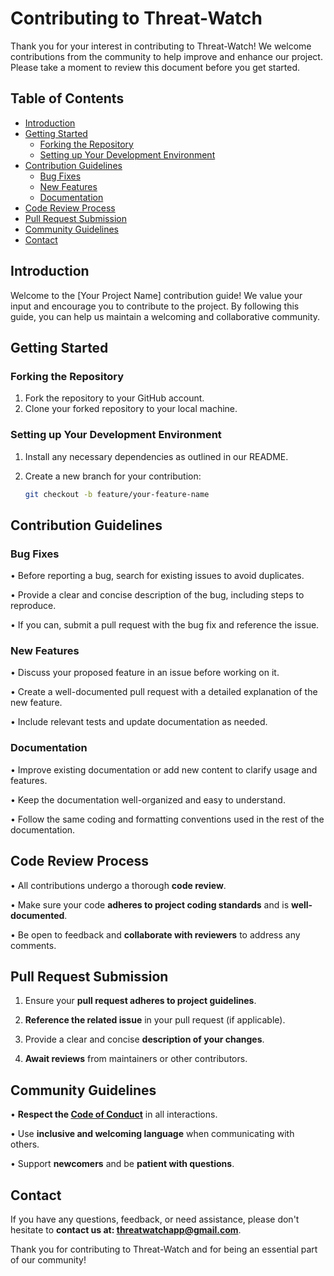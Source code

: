 # Contributing to Threat-Watch 

Thank you for your interest in contributing to Threat-Watch! We welcome contributions from the community to help improve and enhance our project. Please take a moment to review this document before you get started.

## Table of Contents

- [Introduction](#introduction)
- [Getting Started](#getting-started)
  - [Forking the Repository](#forking-the-repository)
  - [Setting up Your Development Environment](#setting-up-your-development-environment)
- [Contribution Guidelines](#contribution-guidelines)
  - [Bug Fixes](#bug-fixes)
  - [New Features](#new-features)
  - [Documentation](#documentation)
- [Code Review Process](#code-review-process)
- [Pull Request Submission](#pull-request-submission)
- [Community Guidelines](#community-guidelines)
- [Contact](#contact)

## Introduction

Welcome to the [Your Project Name] contribution guide! We value your input and encourage you to contribute to the project. By following this guide, you can help us maintain a welcoming and collaborative community.

## Getting Started

### Forking the Repository

1. Fork the repository to your GitHub account.
2. Clone your forked repository to your local machine.

### Setting up Your Development Environment

1. Install any necessary dependencies as outlined in our README.

2. Create a new branch for your contribution:
   ```bash
   git checkout -b feature/your-feature-name

## Contribution Guidelines

### Bug Fixes

• Before reporting a bug, search for existing issues to avoid duplicates.

• Provide a clear and concise description of the bug, including steps to reproduce.

• If you can, submit a pull request with the bug fix and reference the issue.

### New Features

• Discuss your proposed feature in an issue before working on it.

• Create a well-documented pull request with a detailed explanation of the new feature.

• Include relevant tests and update documentation as needed.

### Documentation

• Improve existing documentation or add new content to clarify usage and features.

• Keep the documentation well-organized and easy to understand.

• Follow the same coding and formatting conventions used in the rest of the documentation.

## Code Review Process

• All contributions undergo a thorough **code review**.

• Make sure your code **adheres to project coding standards** and is **well-documented**.

• Be open to feedback and **collaborate with reviewers** to address any comments.

## Pull Request Submission

1. Ensure your **pull request adheres to project guidelines**.

2. **Reference the related issue** in your pull request (if applicable).

3. Provide a clear and concise **description of your changes**.

4. **Await reviews** from maintainers or other contributors.

## Community Guidelines

• **Respect the [Code of Conduct](link_to_code_of_conduct)** in all interactions.

• Use **inclusive and welcoming language** when communicating with others.

• Support **newcomers** and be **patient with questions**.

## Contact

If you have any questions, feedback, or need assistance, please don't hesitate to **contact us at: threatwatchapp@gmail.com**.

Thank you for contributing to Threat-Watch and for being an essential part of our community!
